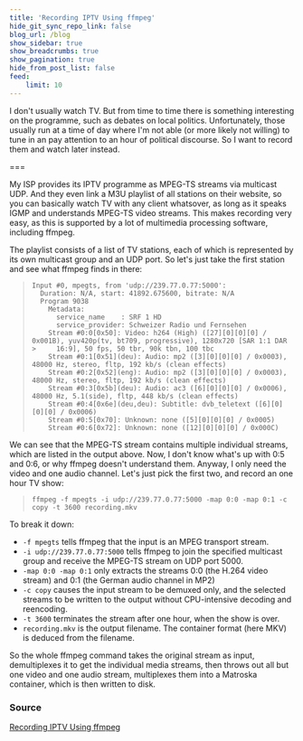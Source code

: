 ```yaml
---
title: 'Recording IPTV Using ffmpeg'
hide_git_sync_repo_link: false
blog_url: /blog
show_sidebar: true
show_breadcrumbs: true
show_pagination: true
hide_from_post_list: false
feed:
    limit: 10
---
```


I don't usually watch TV. But from time to time there is something interesting on the programme, such as debates on local politics. Unfortunately, those usually run at a time of day where I'm not able (or more likely not willing) to tune in an pay attention to an hour of political discourse. So I want to record them and watch later instead.

===

My ISP provides its IPTV programme as MPEG-TS streams via multicast UDP. And they even link a M3U playlist of all stations on their website, so you can basically watch TV with any client whatsover, as long as it speaks IGMP and understands MPEG-TS video streams. This makes recording very easy, as this is supported by a lot of multimedia processing software, including ffmpeg.

The playlist consists of a list of TV stations, each of which is represented by its own multicast group and an UDP port. So let's just take the first station and see what ffmpeg finds in there:

>     Input #0, mpegts, from 'udp://239.77.0.77:5000':
>       Duration: N/A, start: 41892.675600, bitrate: N/A
>       Program 9038 
>         Metadata:
>           service_name    : SRF 1 HD
>           service_provider: Schweizer Radio und Fernsehen
>         Stream #0:0[0x50]: Video: h264 (High) ([27][0][0][0] / 0x001B), yuv420p(tv, bt709, progressive), 1280x720 [SAR 1:1 DAR >     16:9], 50 fps, 50 tbr, 90k tbn, 100 tbc
>         Stream #0:1[0x51](deu): Audio: mp2 ([3][0][0][0] / 0x0003), 48000 Hz, stereo, fltp, 192 kb/s (clean effects)
>         Stream #0:2[0x52](eng): Audio: mp2 ([3][0][0][0] / 0x0003), 48000 Hz, stereo, fltp, 192 kb/s (clean effects)
>         Stream #0:3[0x5b](deu): Audio: ac3 ([6][0][0][0] / 0x0006), 48000 Hz, 5.1(side), fltp, 448 kb/s (clean effects)
>         Stream #0:4[0x6e](deu,deu): Subtitle: dvb_teletext ([6][0][0][0] / 0x0006)
>         Stream #0:5[0x70]: Unknown: none ([5][0][0][0] / 0x0005)
>         Stream #0:6[0x72]: Unknown: none ([12][0][0][0] / 0x000C)

We can see that the MPEG-TS stream contains multiple individual streams, which are listed in the output above. Now, I don't know what's up with 0:5 and 0:6, or why ffmpeg doesn't understand them. Anyway, I only need the video and one audio channel. Let's just pick the first two, and record an one hour TV show:

>     ffmpeg -f mpegts -i udp://239.77.0.77:5000 -map 0:0 -map 0:1 -c copy -t 3600 recording.mkv

To break it down:

* `-f mpegts` tells ffmpeg that the input is an MPEG transport stream.
* `-i udp://239.77.0.77:5000` tells ffmpeg to join the specified multicast group and receive the MPEG-TS stream on UDP port 5000.
* `-map 0:0 -map 0:1` only extracts the streams 0:0 (the H.264 video stream) and 0:1 (the German audio channel in MP2)
* `-c copy` causes the input stream to be demuxed only, and the selected streams to be written to the output without CPU-intensive decoding and reencoding.
* `-t 3600` terminates the stream after one hour, when the show is over.
* `recording.mkv` is the output filename. The container format (here MKV) is deduced from the filename.

So the whole ffmpeg command takes the original stream as input, demultiplexes it to get the individual media streams, then throws out all but one video and one audio stream, multiplexes them into a Matroska container, which is then written to disk.

### Source
[Recording IPTV Using ffmpeg](https://s3lph.me/recording-iptv-using-ffmpeg.html)